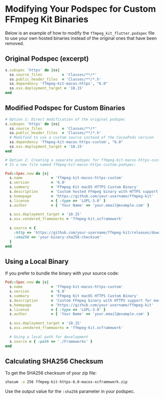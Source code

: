 # Modifying Your Podspec for Custom FFmpeg Kit Binaries

Below is an example of how to modify the `ffmpeg_kit_flutter.podspec` file to use your own hosted binaries instead of the original ones that have been removed.

## Original Podspec (excerpt)

```ruby
s.subspec 'https' do |ss|
  ss.source_files         = 'Classes/**/*'
  ss.public_header_files  = 'Classes/**/*.h'
  ss.dependency 'ffmpeg-kit-macos-https', "6.0"
  ss.osx.deployment_target = '10.15'
end
```

## Modified Podspec for Custom Binaries

```ruby
# Option 1: Direct modification of the original podspec
s.subspec 'https' do |ss|
  ss.source_files         = 'Classes/**/*'
  ss.public_header_files  = 'Classes/**/*.h'
  # Modified to use a custom source instead of the CocoaPods version
  ss.dependency 'ffmpeg-kit-macos-https-custom', "6.0"
  ss.osx.deployment_target = '10.15'
end

# Option 2: Creating a separate podspec for ffmpeg-kit-macos-https-custom
# In a new file named ffmpeg-kit-macos-https-custom.podspec:

Pod::Spec.new do |s|
  s.name             = 'ffmpeg-kit-macos-https-custom'
  s.version          = '6.0'
  s.summary          = 'FFmpeg Kit macOS HTTPS Custom Binary'
  s.description      = 'Custom hosted FFmpeg binary with HTTPS support for macOS'
  s.homepage         = 'https://github.com/your-username/ffmpeg-kit'
  s.license          = { :type => 'LGPL-3.0' }
  s.author           = { 'Your Name' => 'your.email@example.com' }
  
  s.osx.deployment_target = '10.15'
  s.osx.vendored_frameworks = 'ffmpeg-kit.xcframework'
  
  s.source = { 
    :http => 'https://github.com/your-username/ffmpeg-kit/releases/download/v6.0/ffmpeg-kit-https-6.0-macos-xcframework.zip',
    :sha256 => 'your-binary-sha256-checksum'
  }
end
```

## Using a Local Binary

If you prefer to bundle the binary with your source code:

```ruby
Pod::Spec.new do |s|
  s.name             = 'ffmpeg-kit-macos-https-custom'
  s.version          = '6.0'
  s.summary          = 'FFmpeg Kit macOS HTTPS Custom Binary'
  s.description      = 'Custom FFmpeg binary with HTTPS support for macOS'
  s.homepage         = 'https://github.com/your-username/ffmpeg-kit'
  s.license          = { :type => 'LGPL-3.0' }
  s.author           = { 'Your Name' => 'your.email@example.com' }
  
  s.osx.deployment_target = '10.15'
  s.osx.vendored_frameworks = 'ffmpeg-kit.xcframework'
  
  # Using a local path for development
  s.source = { :path => './Frameworks' }
end
```

## Calculating SHA256 Checksum

To get the SHA256 checksum of your zip file:

```bash
shasum -a 256 ffmpeg-kit-https-6.0-macos-xcframework.zip
```

Use the output value for the `:sha256` parameter in your podspec. 